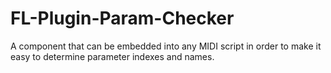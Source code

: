 # FL-Plugin-Param-Checker
A component that can be embedded into any MIDI script in order to make it easy to determine parameter indexes and names.
